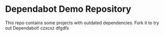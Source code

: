 # Dependabot Demo Repository

This repo contains some projects with outdated dependencies. Fork it to try out
Dependabot!
czxcxz
dfgdfs
